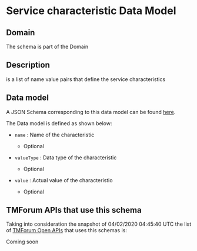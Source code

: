 # Service characteristic Data Model

## Domain

The  schema is part of the  Domain

## Description

is a list of name value pairs that define the service characteristics

## Data model

A JSON Schema corresponding to this data model can be found
[here](https://github.com/tmforum-rand/schemas/blob/candidates/Service/ServiceCharacteristic.schema.json).

The Data model is defined as shown below:
- `name` : Name of the characteristic

  - Optional

- `valueType` : Data type of the characteristic

  - Optional

- `value` : Actual value of the characteristio

  - Optional





## TMForum APIs that use this schema

Taking into consideration the snapshot of 04/02/2020 04:45:40 UTC the list of [TMForum Open APIs](https://www.tmforum.org/open-apis/) that uses this schemas is:

Coming soon